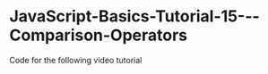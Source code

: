 JavaScript-Basics-Tutorial-15---Comparison-Operators
====================================================

Code for the following video tutorial 
